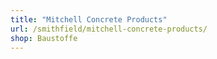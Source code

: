 ```yaml
---
title: "Mitchell Concrete Products"
url: /smithfield/mitchell-concrete-products/
shop: Baustoffe
---
```

